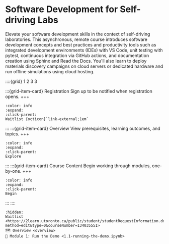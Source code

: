 

<!--- WARNING: THIS IS AN AUTO-GENERATED FILE. DO NOT EDIT DIRECTLY. Instead,
edit in docs/course-data.yaml and run the `scripts/generate_overviews.py` file
or modify src/ac_microcourses/index.md.jinja. --->
# Software Development for Self-driving Labs

Elevate your software development skills in the context of self-driving laboratories. This asynchronous, remote course introduces software development concepts and best practices and productivity tools such as integrated development environments (IDEs) with VS Code, unit testing with pytest, continuous integration via GitHub actions, and documentation creation using Sphinx and Read the Docs. You'll also learn to deploy materials discovery campaigns on cloud servers or dedicated hardware and run offline simulations using cloud hosting.

::::{grid} 1 2 3 3

:::{grid-item-card}  Registration
Sign up to be notified when registration opens.
+++
```{button-link} https://2learn.utoronto.ca/public/student/studentRequestInformation.do?method=edit&type=0&courseNumber=134035551
:color: info
:expand:
:click-parent:
Waitlist {octicon}`link-external;1em`
```

:::
:::{grid-item-card}  Overview
View prerequisites, learning outcomes, and topics.
+++
```{button-ref} overview
:color: info
:expand:
:click-parent:
Explore
```
:::
:::{grid-item-card}  Course Content
Begin working through modules, one-by-one.
+++
```{button-ref} modules
:color: info
:expand:
:click-parent:
Begin
```
:::
::::


```{toctree}
:hidden:
Waitlist <https://2learn.utoronto.ca/public/student/studentRequestInformation.do?method=edit&type=0&courseNumber=134035551>
🗺️ Overview <overview>
🧩 Module 1: Run the Demo <1.1-running-the-demo.ipynb>

```
